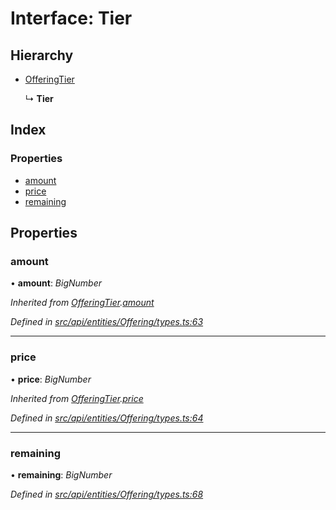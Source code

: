 # Interface: Tier

## Hierarchy

* [OfferingTier](offeringtier.md)

  ↳ **Tier**

## Index

### Properties

* [amount](tier.md#amount)
* [price](tier.md#price)
* [remaining](tier.md#remaining)

## Properties

###  amount

• **amount**: *BigNumber*

*Inherited from [OfferingTier](offeringtier.md).[amount](offeringtier.md#amount)*

*Defined in [src/api/entities/Offering/types.ts:63](https://github.com/PolymeshAssociation/polymesh-sdk/blob/46845947/src/api/entities/Offering/types.ts#L63)*

___

###  price

• **price**: *BigNumber*

*Inherited from [OfferingTier](offeringtier.md).[price](offeringtier.md#price)*

*Defined in [src/api/entities/Offering/types.ts:64](https://github.com/PolymeshAssociation/polymesh-sdk/blob/46845947/src/api/entities/Offering/types.ts#L64)*

___

###  remaining

• **remaining**: *BigNumber*

*Defined in [src/api/entities/Offering/types.ts:68](https://github.com/PolymeshAssociation/polymesh-sdk/blob/46845947/src/api/entities/Offering/types.ts#L68)*
